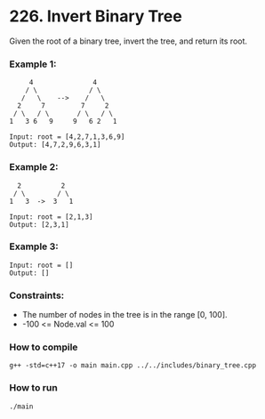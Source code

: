# 226. Invert Binary Tree

Given the root of a binary tree, invert the tree, and return its root.

### Example 1:

         4               4
        / \             / \
       /   \    -->    /   \
      2     7         7     2
     / \   / \       / \   / \
    1   3 6   9     9   6 2   1

    Input: root = [4,2,7,1,3,6,9]
    Output: [4,7,2,9,6,3,1]

### Example 2:

      2          2
     / \        / \
    1   3  ->  3   1

    Input: root = [2,1,3]
    Output: [2,3,1]

### Example 3:

    Input: root = []
    Output: []

### Constraints:

-   The number of nodes in the tree is in the range [0, 100].
-   -100 <= Node.val <= 100

### How to compile

    g++ -std=c++17 -o main main.cpp ../../includes/binary_tree.cpp

### How to run

    ./main
